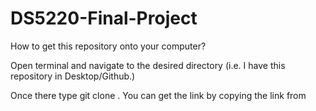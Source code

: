 # DS5220-Final-Project

How to get this repository onto your computer?

Open terminal and navigate to the desired directory (i.e. I have this repository in Desktop/Github.)

Once there type git clone <link here>. You can get the link by copying the link from 
